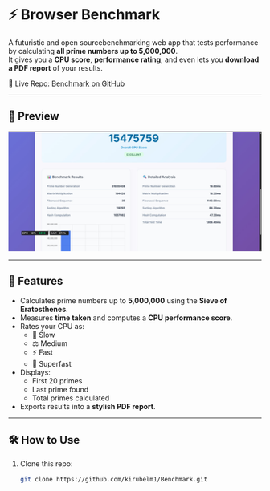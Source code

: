 # ⚡ Browser Benchmark

A futuristic and open sourcebenchmarking web app that tests performance by calculating **all prime numbers up to 5,000,000**.  
It gives you a **CPU score**, **performance rating**, and even lets you **download a PDF report** of your results.

🔗 Live Repo: [Benchmark on GitHub](https://github.com/kirubelm1/Benchmark)

---
## 📸 Preview
![App Screenshot](screenshot.png)  

---
## 🚀 Features
- Calculates prime numbers up to **5,000,000** using the **Sieve of Eratosthenes**.
- Measures **time taken** and computes a **CPU performance score**.
- Rates your CPU as:
  - 🐢 Slow  
  - ⚖️ Medium  
  - ⚡ Fast  
  - 🚀 Superfast
- Displays:
  - First 20 primes
  - Last prime found
  - Total primes calculated
- Exports results into a **stylish PDF report**.

---

## 🛠️ How to Use 
1. Clone this repo:
   ```bash
   git clone https://github.com/kirubelm1/Benchmark.git
